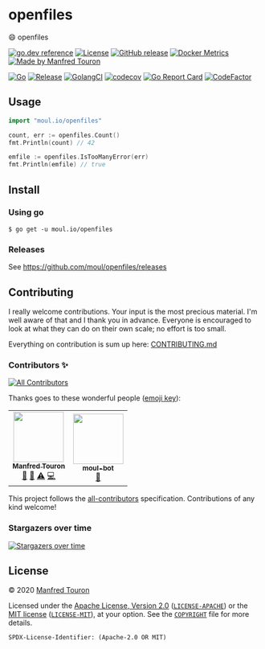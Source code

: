 # openfiles

:smile: openfiles

[![go.dev reference](https://img.shields.io/badge/go.dev-reference-007d9c?logo=go&logoColor=white)](https://pkg.go.dev/moul.io/openfiles)
[![License](https://img.shields.io/badge/license-Apache--2.0%20%2F%20MIT-%2397ca00.svg)](https://github.com/moul/openfiles/blob/master/COPYRIGHT)
[![GitHub release](https://img.shields.io/github/release/moul/openfiles.svg)](https://github.com/moul/openfiles/releases)
[![Docker Metrics](https://images.microbadger.com/badges/image/moul/openfiles.svg)](https://microbadger.com/images/moul/openfiles)
[![Made by Manfred Touron](https://img.shields.io/badge/made%20by-Manfred%20Touron-blue.svg?style=flat)](https://manfred.life/)

[![Go](https://github.com/moul/openfiles/workflows/Go/badge.svg)](https://github.com/moul/openfiles/actions?query=workflow%3AGo)
[![Release](https://github.com/moul/openfiles/workflows/Release/badge.svg)](https://github.com/moul/openfiles/actions?query=workflow%3ARelease)
[![GolangCI](https://golangci.com/badges/github.com/moul/openfiles.svg)](https://golangci.com/r/github.com/moul/openfiles)
[![codecov](https://codecov.io/gh/moul/openfiles/branch/master/graph/badge.svg)](https://codecov.io/gh/moul/openfiles)
[![Go Report Card](https://goreportcard.com/badge/moul.io/openfiles)](https://goreportcard.com/report/moul.io/openfiles)
[![CodeFactor](https://www.codefactor.io/repository/github/moul/openfiles/badge)](https://www.codefactor.io/repository/github/moul/openfiles)


## Usage

```go
import "moul.io/openfiles"

count, err := openfiles.Count()
fmt.Println(count) // 42

emfile := openfiles.IsTooManyError(err)
fmt.Println(emfile) // true
```

## Install

### Using go

```console
$ go get -u moul.io/openfiles
```

### Releases

See https://github.com/moul/openfiles/releases

## Contributing

<!-- FIXME: contributing.gif -->

I really welcome contributions. Your input is the most precious material. I'm well aware of that and I thank you in advance. Everyone is encouraged to look at what they can do on their own scale; no effort is too small.

Everything on contribution is sum up here: [CONTRIBUTING.md](./CONTRIBUTING.md)

### Contributors ✨

<!-- ALL-CONTRIBUTORS-BADGE:START - Do not remove or modify this section -->
[![All Contributors](https://img.shields.io/badge/all_contributors-2-orange.svg)](#contributors)
<!-- ALL-CONTRIBUTORS-BADGE:END -->

Thanks goes to these wonderful people ([emoji key](https://allcontributors.org/docs/en/emoji-key)):

<!-- ALL-CONTRIBUTORS-LIST:START - Do not remove or modify this section -->
<!-- prettier-ignore-start -->
<!-- markdownlint-disable -->
<table>
  <tr>
    <td align="center"><a href="http://manfred.life"><img src="https://avatars1.githubusercontent.com/u/94029?v=4" width="100px;" alt=""/><br /><sub><b>Manfred Touron</b></sub></a><br /><a href="#maintenance-moul" title="Maintenance">🚧</a> <a href="https://github.com/moul/openfiles/commits?author=moul" title="Documentation">📖</a> <a href="https://github.com/moul/openfiles/commits?author=moul" title="Tests">⚠️</a> <a href="https://github.com/moul/openfiles/commits?author=moul" title="Code">💻</a></td>
    <td align="center"><a href="https://manfred.life/moul-bot"><img src="https://avatars1.githubusercontent.com/u/41326314?v=4" width="100px;" alt=""/><br /><sub><b>moul-bot</b></sub></a><br /><a href="#maintenance-moul-bot" title="Maintenance">🚧</a></td>
  </tr>
</table>

<!-- markdownlint-enable -->
<!-- prettier-ignore-end -->
<!-- ALL-CONTRIBUTORS-LIST:END -->

This project follows the [all-contributors](https://github.com/all-contributors/all-contributors) specification. Contributions of any kind welcome!

### Stargazers over time

[![Stargazers over time](https://starchart.cc/moul/openfiles.svg)](https://starchart.cc/moul/openfiles)

## License

© 2020 [Manfred Touron](https://manfred.life)

Licensed under the [Apache License, Version 2.0](https://www.apache.org/licenses/LICENSE-2.0) ([`LICENSE-APACHE`](LICENSE-APACHE)) or the [MIT license](https://opensource.org/licenses/MIT) ([`LICENSE-MIT`](LICENSE-MIT)), at your option. See the [`COPYRIGHT`](COPYRIGHT) file for more details.

`SPDX-License-Identifier: (Apache-2.0 OR MIT)`
